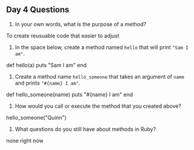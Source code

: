 ## Day 4 Questions

1. In your own words, what is the purpose of a method?

  To create reusuable code that easier to adjust

1. In the space below, create a method named `hello` that will print `"Sam I am"`.

  def hello(a)
    puts "Sam I am"
  end

1. Create a method name `hello_someone` that takes an argument of `name` and prints `"#{name} I am"`.

  def hello_someone(name)
    puts "#{name} I am"
  end

1. How would you call or execute the method that you created above?

  hello_someone("Quinn")

1. What questions do you still have about methods in Ruby?

 none right now
